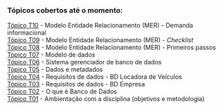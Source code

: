 ### Tópicos cobertos até o momento:
[Tópico T10](./topico-10.md) - Modelo Entidade Relacionamento (MER) - Demanda informacional<br>
[Tópico T09](./topico-09.md) - Modelo Entidade Relacionamento (MER) - *Checklist*<br>
[Tópico T08](./topico-08.md) - Modelo Entidade Relacionamento (MER) - Primeiros passos<br>
[Tópico T07](./topico-07.md) - Modelo de dados<br>
[Tópico T06](./topico-06.md) - Sistema gerenciador de banco de dados<br>
[Tópico T05](./topico-05.md) - Dados e metadados<br>
[Tópico T04](./topico-04.md) - Requisitos de dados - BD Locadora de Veículos<br>
[Tópico T03](./topico-03.md) - Requisitos de dados - BD Empresa<br>
[Tópico T02](./topico-02.md) - O que é Banco de Dados<br>
[Tópico T01](./topico-01.md) - Ambientação com a disciplina (objetivos e metodologia)<br>
